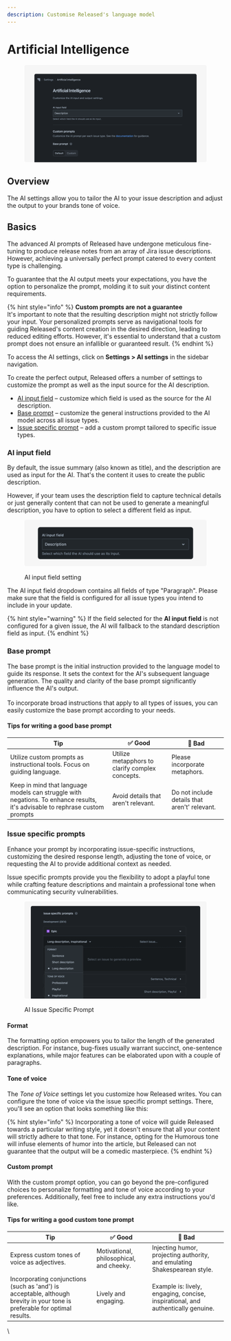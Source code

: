 ```yaml
---
description: Customise Released's language model
---
```


# Artificial Intelligence

<figure><img src="../../.gitbook/assets/AI - Header.png" alt=""><figcaption></figcaption></figure>

## Overview&#x20;

The AI settings allow you to tailor the AI to your issue description and adjust the output to your brands tone of voice.&#x20;

## Basics

The advanced AI prompts of Released have undergone meticulous fine-tuning to produce release notes from an array of Jira issue descriptions. However, achieving a universally perfect prompt catered to every content type is challenging.

To guarantee that the AI output meets your expectations, you have the option to personalize the prompt, molding it to suit your distinct content requirements.

{% hint style="info" %}
**Custom prompts are not a guarantee**\
It's important to note that the resulting description might not strictly follow your input. Your personalized prompts serve as navigational tools for guiding Released's content creation in the desired direction, leading to reduced editing efforts. However, it's essential to understand that a custom prompt does not ensure an infallible or guaranteed result.
{% endhint %}

To access the AI settings, click on **Settings > AI settings** in the sidebar navigation.&#x20;

To create the perfect output, Released offers a number of settings to customize the prompt as well as the input source for the AI description.&#x20;

* [AI input field](artificial-intelligence.md#ai-input-field) – customize which field is used as the source for the AI description.
* [Base prompt](artificial-intelligence.md#base-prompt) – customize the general instructions provided to the AI model across all issue types.&#x20;
* [Issue specific prompt](artificial-intelligence.md#issue-specific-prompts) – add a custom prompt tailored to specific issue types.

### AI input field

By default, the issue summary (also known as title), and the description are used as input for the AI. That's the content it uses to create the public description.&#x20;

However, if your team uses the description field to capture technical details or just generally content that can not be used to generate a meaningful description, you have to option to select a different field as input.&#x20;

<figure><img src="../../.gitbook/assets/AI - Input Field.png" alt=""><figcaption><p>AI input field setting</p></figcaption></figure>

The AI input field dropdown contains all fields of type "Paragraph". Please make sure that the field is configured for all issue types you intend to include in your update.&#x20;

{% hint style="warning" %}
If the field selected for the **AI input field** is not configured for a given issue, the AI will fallback to the standard description field as input. &#x20;
{% endhint %}

### Base prompt

The base prompt is the initial instruction provided to the language model to guide its response. It sets the context for the AI's subsequent language generation. The quality and clarity of the base prompt significantly influence the AI's output. \
\
To incorporate broad instructions that apply to all types of issues, you can easily customize the base prompt according to your needs.

#### Tips for writing a good base prompt

| Tip                                                                                                                          | ✅ Good                                           | 🚫 Bad                                         |
| ---------------------------------------------------------------------------------------------------------------------------- | ------------------------------------------------ | ---------------------------------------------- |
| Utilize custom prompts as instructional tools. Focus on guiding language.                                                    | Utilize metapphors to clarify complex concepts.  | Please incorporate metaphors.                  |
| Keep in mind that language models can struggle with negations. To enhance results, it's advisable to rephrase custom prompts | Avoid details that aren't relevant.              | Do not include details that aren't' relevant.  |

### Issue specific prompts

Enhance your prompt by incorporating issue-specific instructions, customizing the desired response length, adjusting the tone of voice, or requesting the AI to provide additional context as needed.

Issue specific prompts provide you the flexibility to adopt a playful tone while crafting feature descriptions and maintain a professional tone when communicating security vulnerabilities.

<figure><img src="../../.gitbook/assets/AI- Issue Prompt.png" alt=""><figcaption><p>AI Issue Specific Prompt</p></figcaption></figure>

#### Format

The formatting option empowers you to tailor the length of the generated description. For instance, bug-fixes usually warrant succinct, one-sentence explanations, while major features can be elaborated upon with a couple of paragraphs.

#### Tone of voice

The _Tone of Voice_ settings let you customize how Released writes. You can configure the tone of voice via the issue specific prompt settings. There, you'll see an option that looks something like this:

{% hint style="info" %}
Incorporating a tone of voice will guide Released towards a particular writing style, yet it doesn't ensure that all your content will strictly adhere to that tone. For instance, opting for the Humorous tone will infuse elements of humor into the article, but Released can not guarantee that the output will be a comedic masterpiece.
{% endhint %}

#### Custom prompt

With the custom prompt option, you can go beyond the pre-configured choices to personalize formatting and tone of voice according to your preferences. Additionally, feel free to include any extra instructions you'd like.

#### Tips for writing a good custom tone prompt

| Tip                                                                                                                        | ✅ Good                                   | 🚫 Bad                                                                           |
| -------------------------------------------------------------------------------------------------------------------------- | ---------------------------------------- | -------------------------------------------------------------------------------- |
| Express custom tones of voice as adjectives.                                                                               | Motivational, philosophical, and cheeky. | Injecting humor, projecting authority, and emulating Shakespearean style.        |
| Incorporating conjunctions (such as 'and') is acceptable, although brevity in your tone is preferable for optimal results. | Lively and engaging.                     | Example is: lively, engaging, concise, inspirational, and authentically genuine. |

\
